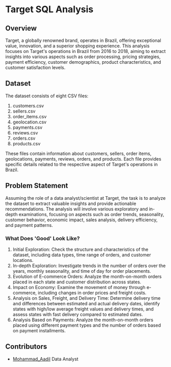 # Target SQL Analysis

## Overview
Target, a globally renowned brand, operates in Brazil, offering exceptional value, innovation, and a superior shopping experience. This analysis focuses on Target's operations in Brazil from 2016 to 2018, aiming to extract insights into various aspects such as order processing, pricing strategies, payment efficiency, customer demographics, product characteristics, and customer satisfaction levels.

## Dataset
The dataset consists of eight CSV files:
1. customers.csv
2. sellers.csv
3. order_items.csv
4. geolocation.csv
5. payments.csv
6. reviews.csv
7. orders.csv
8. products.csv

These files contain information about customers, sellers, order items, geolocations, payments, reviews, orders, and products. Each file provides specific details related to the respective aspect of Target's operations in Brazil.

## Problem Statement
Assuming the role of a data analyst/scientist at Target, the task is to analyze the dataset to extract valuable insights and provide actionable recommendations. The analysis will involve various exploratory and in-depth examinations, focusing on aspects such as order trends, seasonality, customer behavior, economic impact, sales analysis, delivery efficiency, and payment patterns.

### What Does 'Good' Look Like?
1. Initial Exploration: Check the structure and characteristics of the dataset, including data types, time range of orders, and customer locations.
2. In-depth Exploration: Investigate trends in the number of orders over the years, monthly seasonality, and time of day for order placements.
3. Evolution of E-commerce Orders: Analyze the month-on-month orders placed in each state and customer distribution across states.
4. Impact on Economy: Examine the movement of money through e-commerce, including changes in order prices and freight costs.
5. Analysis on Sales, Freight, and Delivery Time: Determine delivery time and differences between estimated and actual delivery dates, identify states with high/low average freight values and delivery times, and assess states with fast delivery compared to estimated dates.
6. Analysis Based on Payments: Analyze the month-on-month orders placed using different payment types and the number of orders based on payment installments.

## Contributors
- [Mohammad_Aadil](https://github.com/Mohammad_Aadil) Data Analyst
